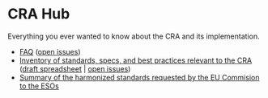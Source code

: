 # CRA Hub

Everything you ever wanted to know about the CRA and its implementation.

* [FAQ](./faq.md) ([open issues](https://github.com/orcwg/cra-hub/labels/FAQ))
* [Inventory of standards, specs, and best practices relevant to the CRA](./inventory.md) ([draft spreadsheet](https://docs.google.com/spreadsheets/d/1Y36Vueb3Eo_djOuRdpyzoCS1vzGaKpjP-99g3J6rw7Y/edit?gid=0#gid=0) | [open issues](https://github.com/orcwg/cra-hub/labels/inventory))
* [Summary of the harmonized standards requested by the EU Commision to the ESOs](./standards.md)
